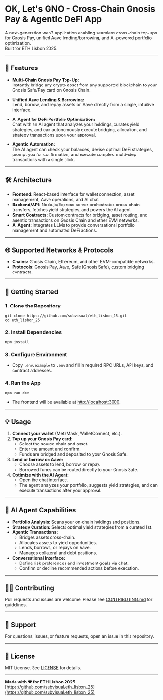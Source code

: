 
# OK, Let's GNO - Cross-Chain Gnosis Pay & Agentic DeFi App

A next-generation web3 application enabling seamless cross-chain top-ups for Gnosis Pay, unified Aave lending/borrowing, and AI-powered portfolio optimization.  
Built for ETH Lisbon 2025.

---

## 🚀 Features

- **Multi-Chain Gnosis Pay Top-Up:**  
  Instantly bridge any crypto asset from any supported blockchain to your Gnosis Safe/Pay card on Gnosis Chain.

- **Unified Aave Lending & Borrowing:**  
  Lend, borrow, and repay assets on Aave directly from a single, intuitive interface.

- **AI Agent for DeFi Portfolio Optimization:**  
  Chat with an AI agent that analyzes your holdings, curates yield strategies, and can autonomously execute bridging, allocation, and strategy transactions upon your approval.

- **Agentic Automation:**  
  The AI agent can check your balances, devise optimal DeFi strategies, prompt you for confirmation, and execute complex, multi-step transactions with a single click.

---

## 🛠 Architecture

- **Frontend:** React-based interface for wallet connection, asset management, Aave operations, and AI chat.
- **Backend/API:** Node.js/Express server orchestrates cross-chain transfers, fetches yield strategies, and powers the AI agent.
- **Smart Contracts:** Custom contracts for bridging, asset routing, and agentic transactions on Gnosis Chain and other EVM networks.
- **AI Agent:** Integrates LLMs to provide conversational portfolio management and automated DeFi actions.

---

## 🌐 Supported Networks & Protocols

- **Chains:** Gnosis Chain, Ethereum, and other EVM-compatible networks.
- **Protocols:** Gnosis Pay, Aave, Safe (Gnosis Safe), custom bridging contracts.

---

## 🏁 Getting Started

### 1. Clone the Repository


```
git clone https://github.com/subvisual/eth_lisbon_25.git
cd eth_lisbon_25
```


### 2. Install Dependencies

```
npm install
```




### 3. Configure Environment

- Copy `.env.example` to `.env` and fill in required RPC URLs, API keys, and contract addresses.

### 4. Run the App

```
npm run dev
```




- The frontend will be available at [http://localhost:3000](http://localhost:3000).

---

## 💡 Usage

1. **Connect your wallet** (MetaMask, WalletConnect, etc.).
2. **Top up your Gnosis Pay card:**  
   - Select the source chain and asset.
   - Enter the amount and confirm.  
   - Funds are bridged and deposited to your Gnosis Safe.
3. **Lend or borrow on Aave:**  
   - Choose assets to lend, borrow, or repay.
   - Borrowed funds can be routed directly to your Gnosis Safe.
4. **Optimize with the AI Agent:**  
   - Open the chat interface.
   - The agent analyzes your portfolio, suggests yield strategies, and can execute transactions after your approval.

---

## 🤖 AI Agent Capabilities

- **Portfolio Analysis:** Scans your on-chain holdings and positions.
- **Strategy Curation:** Selects optimal yield strategies from a curated list.
- **Agentic Transactions:**  
  - Bridges assets cross-chain.
  - Allocates assets to yield opportunities.
  - Lends, borrows, or repays on Aave.
  - Manages collateral and debt positions.
- **Conversational Interface:**  
  - Define risk preferences and investment goals via chat.
  - Confirm or decline recommended actions before execution.

---

## 🧑‍💻 Contributing

Pull requests and issues are welcome! Please see [CONTRIBUTING.md](CONTRIBUTING.md) for guidelines.

---

## 🛟 Support

For questions, issues, or feature requests, open an issue in this repository.

---

## 📄 License

MIT License. See [LICENSE](LICENSE) for details.

---

**Made with ❤️ for ETH Lisbon 2025**  
[https://github.com/subvisual/eth_lisbon_25](https://github.com/subvisual/eth_lisbon_25)




